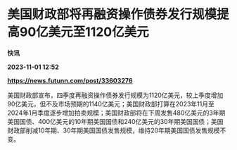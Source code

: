 # 美国财政部将再融资操作债券发行规模提高90亿美元至1120亿美元
**快讯**

**2023-11-01 12:52**

**https://news.futunn.com/post/33603276**

美国财政部宣布，四季度再融资操作债券发行规模为1120亿美元，较上季度增加90亿美元，但不及市场预期的1140亿美元；美国财政部打算在2023年11月至2024年1月季度逐步增加拍卖规模；美国财政部将在下周发售480亿美元的3年期美国国债、400亿美元的10年期美国国债和240亿美元的30年期美国国债；美国财政部削减10年期、30年期美国国债发售规模，维持20年期美国国债发售规模不变。